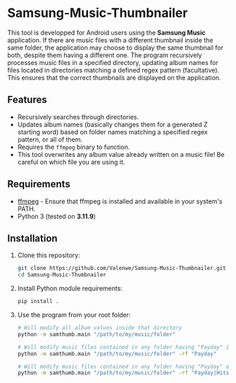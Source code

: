 # Samsung-Music-Thumbnailer

This tool is developped for Android users using the **Samsung Music** application. If there are music files with a different thumbnail inside the same folder, the application may choose to display the same thumbnail for both, despite them having a different one.
The program recursively processes music files in a specified directory, updating album names for files located in directories matching a defined regex pattern (facultative). This ensures that the correct thumbnails are displayed on the application.

## Features

- Recursively searches through directories.
- Updates album names (basically changes them for a generated Z starting word) based on folder names matching a specified regex pattern, or all of them.
- Requires the `ffmpeg` binary to function.
- This tool overwrites any album value already written on a music file! Be careful on which file you are using it.

## Requirements

- [ffmpeg](https://ffmpeg.org/download.html) - Ensure that ffmpeg is installed and available in your system's PATH.
- Python 3 (tested on **3.11.9**)

## Installation

1. Clone this repository:
   ```bash
   git clone https://github.com/Valenwe/Samsung-Music-Thumbnailer.git
   cd Samsung-Music-Thumbnailer
   ```

2. Install Python module requirements:
    ```bash
    pip install .
    ```

3. Use the program from your root folder:
    ```bash
    # Will modify all album values inside that directory
    python -m samthumb.main "/path/to/my/music/folder"

    # Will modify music files contained in any folder having "Payday" inside their name
    python -m samthumb.main "/path/to/my/music/folder" -rf "Payday"

    # Will modify music files contained in any folder having "Payday" or "Hits" inside their name
    python -m samthumb.main "/path/to/my/music/folder" -rf "Payday|Hits"
    ```
